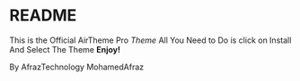 # README
This is the Official AirTheme Pro *Theme* 
All You Need to Do is click on Install
And Select The Theme
**Enjoy!**

By AfrazTechnology
MohamedAfraz